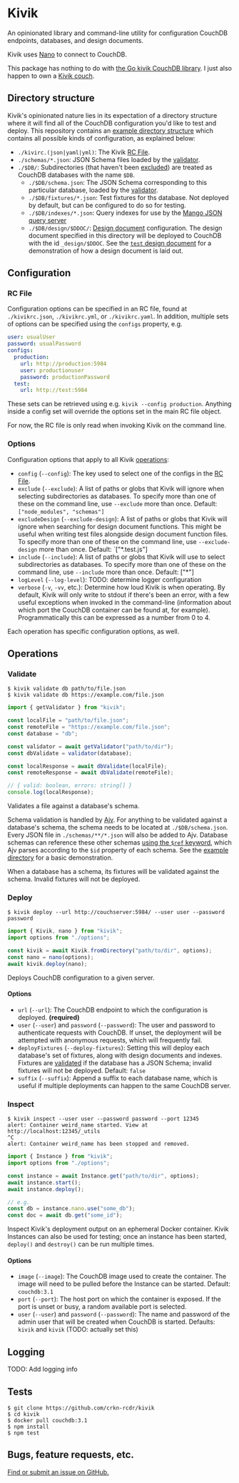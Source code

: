 # Kivik

An opinionated library and command-line utility for configuration CouchDB endpoints, databases, and design documents.

Kivik uses [Nano](https://github.com/apache/couchdb-nano) to connect to CouchDB.

This package has nothing to do with [the Go kivik CouchDB library](https://github.com/go-kivik/kivik). I just also happen to own a [Kivik couch](https://www.ikea.com/ca/en/cat/kivik-series-18329/).

## Directory structure

Kivik's opinionated nature lies in its expectation of a directory structure where it will find all of the CouchDB configuration you'd like to test and deploy. This repository contains an [example directory structure](example) which contains all possible kinds of configuration, as explained below:

- `./kivirc.(json|yaml|yml)`: The Kivik [RC File](#RC-File).
- `./schemas/*.json`: JSON Schema files loaded by the [validator](#Validate).
- `./$DB/`: Subdirectories (that haven't been [excluded](#options)) are treated as CouchDB databases with the name `$DB`.
  - `./$DB/schema.json`: The JSON Schema corresponding to this particular database, loaded by the [validator](#Validate).
  - `./$DB/fixtures/*.json`: Test fixtures for ths database. Not deployed by default, but can be configured to do so for testing.
  - `./$DB/indexes/*.json`: Query indexes for use by the [Mango JSON query server](https://docs.couchdb.org/en/stable/api/database/find.html#db-index)
  - `./$DB/design/$DDOC/`: [Design document](https://docs.couchdb.org/en/stable/ddocs/ddocs.html) configuration. The design document specified in this directory will be deployed to CouchDB with the id `_design/$DDOC`. See the [`test` design document](example/testdb/design/test) for a demonstration of how a design document is laid out.

## Configuration

### RC File

Configuration options can be specified in an RC file, found at `./kivikrc.json`, `./kivikrc.yml`, or `./kivikrc.yaml`. In addition, multiple sets of options can be specified using the `configs` property, e.g.

```yaml
user: usualUser
password: usualPassword
configs:
  production:
    url: http://production:5984
    user: productionuser
    password: productionPassword
  test:
    url: http://test:5984
```

These sets can be retrieved using e.g. `kivik --config production`. Anything inside a config set will override the options set in the main RC file object.

For now, the RC file is only read when invoking Kivik on the command line.

### Options

Configuration options that apply to all Kivik [operations](#Operations):

- `config` (`--config`): The key used to select one of the configs in the [RC File](#RC-File).
- `exclude` (`--exclude`): A list of paths or globs that Kivik will ignore when selecting subdirectories as databases. To specify more than one of these on the command line, use `--exclude` more than once. Default: `["node_modules", "schemas"]`
- `excludeDesign` (`--exclude-design`): A list of paths or globs that Kivik will ignore when searching for design document functions. This might be useful when writing test files alongside design document function files. To specify more than one of these on the command line, use `--exclude-design` more than once. Default: `["*.test.js"]
- `include` (`--include`): A list of paths or globs that Kivik will use to select subdirectories as databases. To specify more than one of these on the command line, use `--include` more than once. Default: ["*"]
- `logLevel` (`--log-level`): TODO: determine logger configuration
- `verbose` (`-v`, `-vv`, etc.): Determine how loud Kivik is when operating. By default, Kivik will only write to stdout if there's been an error, with a few useful exceptions when invoked in the command-line (information about which port the CouchDB container can be found at, for example). Programmatically this can be expressed as a number from 0 to 4.

Each operation has specific configuration options, as well.

## Operations

### Validate

```shell
$ kivik validate db path/to/file.json
$ kivik validate db https://example.com/file.json
```

```js
import { getValidator } from "kivik";

const localFile = "path/to/file.json";
const remoteFile = "https://example.com/file.json";
const database = "db";

const validator = await getValidator("path/to/dir");
const dbValidate = validator(database);

const localResponse = await dbValidate(localFile);
const remoteResponse = await dbValidate(remoteFile);

// { valid: boolean, errors: string[] }
console.log(localResponse);
```

Validates a file against a database's schema.

Schema validation is handled by [Ajv](https://ajv.js.org). For anything to be validated against a database's schema, the schema needs to be located at `./$DB/schema.json`. Every JSON file in `./schemas/**/*.json` will also be added to Ajv. Database schemas can reference these other schemas [using the `$ref` keyword](https://json-schema.org/understanding-json-schema/structuring.html#reuse), which Ajv parses according to the `$id` property of each schema. See the [example directory](example) for a basic demonstration.

When a database has a schema, its fixtures will be validated against the schema. Invalid fixtures will not be deployed.

### Deploy

```shell
$ kivik deploy --url http://couchserver:5984/ --user user --password password
```

```js
import { Kivik, nano } from "kivik";
import options from "./options";

const kivik = await Kivik.fromDirectory("path/to/dir", options);
const nano = nano(options);
await kivik.deploy(nano);
```

Deploys CouchDB configuration to a given server.

#### Options

- `url` (`--url`): The CouchDB endpoint to which the configuration is deployed. **(required)**
- `user` (`--user`) and `password` (`--password`): The user and password to authenticate requests with CouchDB. If unset, the deployment will be attempted with anonymous requests, which will frequently fail.
- `deployFixtures` (`--deploy-fixtures`): Setting this will deploy each database's set of fixtures, along with design documents and indexes. Fixtures are [validated](#Validate) if the database has a JSON Schema; invalid fixtures will not be deployed. Default: `false`
- `suffix` (`--suffix`): Append a suffix to each database name, which is useful if multiple deployments can happen to the same CouchDB server.

### Inspect

```shell
$ kivik inspect --user user --password password --port 12345
alert: Container weird_name started. View at http://localhost:12345/_utils
^C
alert: Container weird_name has been stopped and removed.
```

```js
import { Instance } from "kivik";
import options from "./options";

const instance = await Instance.get("path/to/dir", options);
await instance.start();
await instance.deploy();

// e.g.
const db = instance.nano.use("some_db");
const doc = await db.get("some_id");
```

Inspect Kivik's deployment output on an ephemeral Docker container. Kivik Instances can also be used for testing; once an instance has been started, `deploy()` and `destroy()` can be run multiple times.

#### Options

- `image` (`--image`): The CouchDB image used to create the container. The image will need to be pulled before the Instance can be started. Default: `couchdb:3.1`
- `port` (`--port`): The host port on which the container is exposed. If the port is unset or busy, a random available port is selected.
- `user` (`--user`) and `password` (`--password`): The name and password of the admin user that will be created when CouchDB is started. Defaults: `kivik` and `kivik` (TODO: actually set this)

## Logging

TODO: Add logging info

## Tests

```shell
$ git clone https://github.com/crkn-rcdr/kivik
$ cd kivik
$ docker pull couchdb:3.1
$ npm install
$ npm test
```

## Bugs, feature requests, etc.

[Find or submit an issue on GitHub.](https://github.com/crkn-rcdr/kivik/issues)
